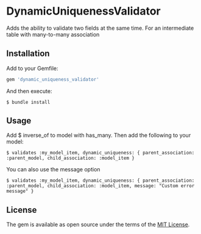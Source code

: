 # DynamicUniquenessValidator

Adds the ability to validate two fields at the same time. For an intermediate table with many-to-many association

## Installation

Add to your Gemfile:

```ruby
gem 'dynamic_uniqueness_validator'
```

And then execute:

    $ bundle install

## Usage

Add $ inverse_of to model with has_many. Then add the following to your model:

    $ validates :my_model_item, dynamic_uniqueness: { parent_association: :parent_model, child_association: :model_item }

You can also use the message option

    $ validates :my_model_item, dynamic_uniqueness: { parent_association: :parent_model, child_association: :model_item, message: "Custom error message" }

## License

The gem is available as open source under the terms of the [MIT License](http://opensource.org/licenses/MIT).
